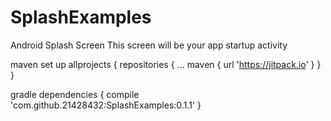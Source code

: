 # SplashExamples
Android Splash Screen
This screen will be your app startup activity

maven set up
allprojects {
		repositories {
			...
			maven { url 'https://jitpack.io' }
		}
	}
  
  gradle
  dependencies {
	        compile 'com.github.21428432:SplashExamples:0.1.1'
	}
